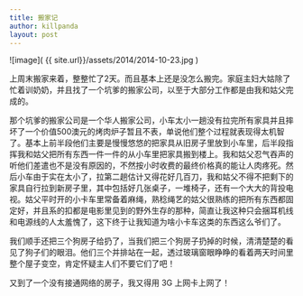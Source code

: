 ```yaml
---
title: 搬家记
author: killpanda
layout: post
---
```

![image]( {{ site.url}}/assets/2014/2014-10-23.jpg )

上周末搬家来着，整整忙了2天。而且基本上还是没怎么搬完。家庭主妇大姑除了忙着训奶奶，并且找了一个坑爹的搬家公司，以至于大部分工作都是由我和姑父完成的。

那个坑爹的搬家公司是一个华人搬家公司，小车太小一趟没有拉完所有家具并且摔坏了一个价值500澳元的烤肉炉子暂且不表，单说他们整个过程就表现得太机智了。基本上前半段他们主要是慢慢悠悠的把家具从旧房子里放到小车里，后半段指挥我和姑父把所有东西一件一件的从小车里把家具搬到楼上。我和姑父忍气吞声的听他们差遣也不是没有原因的，不然按小时收费的最终价格真的能让人肉疼死。然后小车由于实在太小了，拉第二趟估计又得花好几百刀，我和姑父不得不把剩下的家具自行拉到新房子里，其中包括好几张桌子，一堆椅子，还有一个大大的背投电视。姑父平时开的小卡车里常备着麻绳，熟稔绳艺的姑父很熟练的把所有东西都固定好，并且系的扣都是电影里见到的野外生存的那种，简直让我这种只会捆耳机线和电源线的人太羞愧了，这下终于让我知道为啥小卡车这类的东西这么爷们了。

我们顺手还把三个狗房子给扔了，当我们把三个狗房子扔掉的时候，清清楚楚的看见了狗子们的眼泪。他们三个并排站在一起，透过玻璃窗眼睁睁的看着两天时间里整个屋子变空，肯定怀疑主人们不要它们了吧！

又到了一个没有接通网络的房子，我又得用 3G 上网卡上网了！
